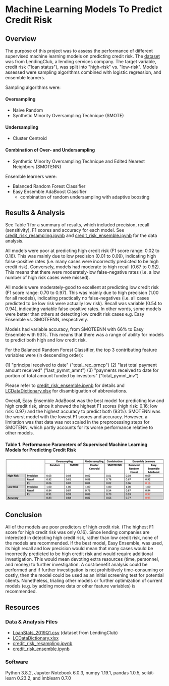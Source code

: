 # Machine Learning Models To Predict Credit Risk

## Overview
The purpose of this project was to assess the performance of different supervised machine learning models on predicting credit risk. The [dataset](data/LoanStats_2019Q1.csv.zip) was from LendingClub, a lending services company. The target variable, credit risk ("loan status"), was split into "high-risk" vs. "low-risk". Models assessed were sampling algorithms combined with logistic regression, and ensemble learners. 

Sampling algorithms were:

#### Oversampling
- Naive Random
- Synthetic Minority Oversampling Technique (SMOTE)

#### Undersampling
- Cluster Centroid

#### Combination of Over- and Undersampling
- Synthetic Minority Oversampling Technique and Edited Nearest Neighbors (SMOTENN)

Ensemble learners were:
- Balanced Random Forest Classifier
- Easy Ensemble AdaBoost Classifier
    - combination of random undersampling with adaptive boosting

## Results & Analysis
See Table 1 for a summary of results, which included precision, recall (sensitivity), F1 scores and accuracy for each model. See [credit_risk_resampling.ipynb](analysis/credit_risk_resampling.ipynb) and [credit_risk_ensemble.ipynb](analysis/credit_risk_ensemble.ipynb) for the data analysis.

All models were poor at predicting high credit risk (F1 score range: 0.02 to 0.16). This was mainly due to low precision (0.01 to 0.09), indicating high false-positive rates (i.e. many cases were incorrectly predicted to be high credit risk). Conversely, models had moderate to high recall (0.67 to 0.92). This means that there were moderately-low false-negative rates (i.e. a low number of high risk cases were missed). 

All models were moderately-good to excellent at predicting low credit risk (F1 score range: 0.70 to 0.97). This was mainly due to high precision (1.00 for all models), indicating practically no false-negatives (i.e. all cases predicted to be low risk were actually low risk). Recall was variable (0.54 to 0.94), indicating variable false-positive rates. In other words, some models were better than others at detecting low credit risk cases e.g. Easy Ensemble vs. SMOTEENN, respectively. 

Models had variable accuracy, from SMOTEENN with 66% to Easy Ensemble with 93%. This means that there was a range of ability for models to predict both high and low credit risk. 

For the Balanced Random Forest Classifier, the top 3 contributing feature variables were (in descending order):

(1) "principal received to date" ("total_rec_prncp")
(2) "last total payment amount received" ("last_pymnt_amnt")
(3) "payments received to date for portion of total amount funded by investors" ("total_pymnt_inv")

Please refer to [credit_risk_ensemble.ipynb](analysis/credit_risk_ensemble.ipynb) for details and [LCDataDictionary.xlsx](data/LCDataDictionary.xlsx) for disambiguation of abbreviations.

Overall, Easy Ensemble AdaBoost was the best model for predicting low and high credit risk, since it showed the highest F1 scores (high risk: 0.16; low risk: 0.97) and the highest accuracy to predict both (93%). SMOTENN was the worst model with the lowest F1 scores and accuracy. However, a limitation was that data was not scaled in the preprocessing steps for SMOTENN, which partly accounts for its worse performance relative to other models. 

#### Table 1. Performance Parameters of Supervised Machine Learning Models for Predicting Credit Risk
![table1_modelPerformance.png](analysis/table1_modelPerformance.png)

## Conclusion
All of the models are poor predictors of high credit risk. (The highest F1 score for high credit risk was only 0.16). Since lending companies are interested in detecting high credit risk, rather than low credit risk, none of the models are recommended. If the best model, Easy Ensemble, was used, its high recall and low precision would mean that many cases would be incorrectly predicted to be high credit risk and would require additional investigation. This would mean devoting extra resources (time, personnel, and money) to further investigation. A cost:benefit analysis could be performed and if further investigation is not prohibitively time-consuming or costly, then the model could be used as an initial screening test for potential clients. Nonetheless, trialing other models or further optimization of current models (e.g. by adding more data or other feature variables) is recommended. 

## Resources
### Data & Analysis Files
- [LoanStats_2019Q1.csv](data/LoanStats_2019Q1.csv.zip) (dataset from LendingClub)
- [LCDataDictionary.xlsx](data/LCDataDictionary.xlsx)
- [credit_risk_resampling.ipynb](analysis/credit_risk_resampling.ipynb)
- [credit_risk_ensemble.ipynb](analysis/credit_risk_ensemble.ipynb)

### Software
Python 3.8.2, Jupyter Notebook 6.0.3, numpy 1.19.1, pandas 1.0.5, scikit-learn 0.23.2, and imblearn 0.7.0